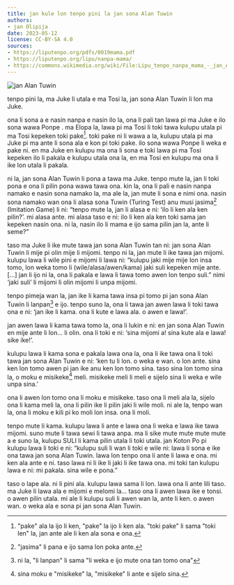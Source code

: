 ```yaml
---
title: jan kule lon tenpo pini la jan sona Alan Tuwin
authors:
- jan Olipija
date: 2023-05-12
license: CC-BY-SA 4.0
sources:
- https://liputenpo.org/pdfs/0019mama.pdf
- https://liputenpo.org/lipu/nanpa-mama/
- https://commons.wikimedia.org/wiki/File:Lipu_tenpo_nanpa_mama_-_jan_Alan_Tuwin.png
---
```


![jan Alan Tuwin](https://upload.wikimedia.org/wikipedia/commons/1/14/Lipu_tenpo_nanpa_mama_-_jan_Alan_Tuwin.png)

tenpo pini la, ma Juke li utala e ma Tosi la, jan sona Alan Tuwin li lon ma Juke.

ona li sona a e nasin nanpa e nasin ilo la, ona li pali tan lawa pi ma Juke e ilo sona wawa Ponpe . ma Elopa la, lawa pi ma Tosi li toki tawa kulupu utala pi ma Tosi kepeken toki pake[^1]. toki pake ni li wawa a la, kulupu utala pi ma Juke pi ma ante li sona ala e kon pi toki pake. ilo sona wawa Ponpe li weka e pake ni. en ma Juke en kulupu ma ona li sona e toki lawa pi ma Tosi kepeken ilo li pakala e kulupu utala ona la, en ma Tosi en kulupu ma ona li ike lon utala li pakala.

[^1]: "pake" ala la ijo li ken, "pake" la ijo li ken ala. "toki pake" li sama "toki len" la, jan ante ale li ken ala sona e ona.

ni la, jan sona Alan Tuwin li pona a tawa ma Juke. tenpo mute la, jan li toki pona e ona li pilin pona wawa tawa ona. kin la, ona li pali e nasin nanpa namako e nasin sona namako la, ma ale la, jan mute li sona e nimi ona. nasin sona namako wan ona li alasa sona Tuwin (Turing Test) anu musi jasima[^2] (Imitation Game) li ni: “tenpo mute la, jan li alasa e ni: ‘ilo li ken ala ken pilin?’. mi alasa ante. mi alasa taso e ni: ilo li ken ala ken toki sama jan kepeken nasin ona. ni la, nasin ilo li mama e ijo sama pilin jan la, ante li seme?”

taso ma Juke li ike mute tawa jan sona Alan Tuwin tan ni: jan sona Alan Tuwin li mije pi olin mije li mijomi. tenpo ni la, jan mute li ike tawa jan mijomi. kulupu lawa li wile pini e mijomi li lawa ni: “kulupu jaki mije mije lon insa tomo, lon weka tomo li (wile/alasa/awen/kama) jaki suli kepeken mije ante. [...] jan li ijo ni la, ona li pakala e lawa li tawa tomo awen lon tenpo suli.” nimi ‘jaki suli’ li mijomi li olin mijomi li unpa mijomi.

tenpo pimeja wan la, jan ike li kama tawa insa pi tomo pi jan sona Alan Tuwin li lanpan[^3] e ijo. tenpo suno la, ona li tawa jan awen lawa li toki tawa ona e ni: ‘jan ike li kama. ona li kute e lawa ala. o awen e lawa!’.

jan awen lawa li kama tawa tomo la, ona li lukin e ni: en jan sona Alan Tuwin en mije ante li lon… li olin. ona li toki e ni: ‘sina mijomi a! sina kute ala e lawa! sike ike!’.

[^2]: "jasima" li pana e ijo sama lon poka ante.

[^3]: ni la, "li lanpan" li sama "li weka e ijo mute ona tan tomo ona"

kulupu lawa li kama sona e pakala lawa ona la, ona li ike tawa ona li toki tawa jan sona Alan Tuwin e ni: ‘ken tu li lon. o weka e wan. o lon ante. sina ken lon tomo awen pi jan ike anu ken lon tomo sina. taso sina lon tomo sina la, o moku e misikeke[^4] meli. misikeke meli li meli e sijelo sina li weka e wile unpa sina.’

ona li awen lon tomo ona li moku e misikeke. taso ona li meli ala la, sijelo ona li kama meli la, ona li pilin ike li pilin jaki li wile moli. ni ale la, tenpo wan la, ona li moku e kili pi ko moli lon insa. ona li moli.

tenpo mute li kama. kulupu lawa li ante e lawa ona li weka e lawa ike tawa mijomi. suno mute li tawa sewi li tawa anpa. ma li sike mute mute mute mute a e suno la, kulupu SULI li kama pilin utala li toki utala. jan Koton Po pi kulupu lawa li toki e ni: “kulupu suli li wan li toki e wile ni: lawa li sona e ike ona tawa jan sona Alan Tuwin. lawa lon tenpo ona li ante li lawa e ona. mi ken ala ante e ni. taso lawa ni li ike li jaki li ike tawa ona. mi toki tan kulupu lawa e ni: mi pakala. sina wile e pona.”

taso o lape ala. ni li pini ala. kulupu lawa sama li lon. lawa ona li ante lili taso. ma Juke li lawa ala e mijomi e melomi la… taso ona li awen lawa ike e tonsi. o awen pilin utala. mi ale li kulupu suli li awen wan la, ante li ken. o awen wan. o weka ala e sona pi jan sona Alan Tuwin.

[^4]: sina moku e "misikeke" la, "misikeke" li ante e sijelo sina.